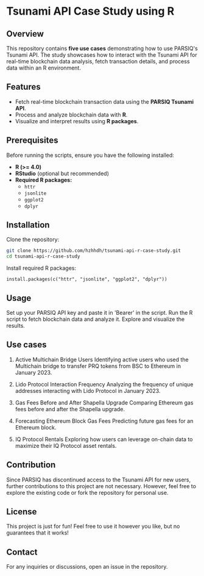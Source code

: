 # Tsunami API Case Study using R  

## Overview  
This repository contains **five use cases** demonstrating how to use PARSIQ's Tsunami API. The study showcases how to interact with the Tsunami API for real-time blockchain data analysis, fetch transaction details, and process data within an R environment.  

## Features  
- Fetch real-time blockchain transaction data using the **PARSIQ Tsunami API**.  
- Process and analyze blockchain data with **R**.  
- Visualize and interpret results using **R packages**.  

## Prerequisites  
Before running the scripts, ensure you have the following installed:  

- **R (>= 4.0)**  
- **RStudio** (optional but recommended)  
- **Required R packages:**  
  - `httr`  
  - `jsonlite`  
  - `ggplot2`  
  - `dplyr`  

## Installation  
Clone the repository:  
```sh
git clone https://github.com/hzhhdh/tsunami-api-r-case-study.git
cd tsunami-api-r-case-study
```
Install required R packages:
```
install.packages(c("httr", "jsonlite", "ggplot2", "dplyr"))
```

## Usage
Set up your PARSIQ API key and paste it in 'Bearer' in the script.
Run the R script to fetch blockchain data and analyze it.
Explore and visualize the results.

## Use cases
1. Active Multichain Bridge Users
Identifying active users who used the Multichain bridge to transfer PRQ tokens from BSC to Ethereum in January 2023.

2. Lido Protocol Interaction Frequency
Analyzing the frequency of unique addresses interacting with Lido Protocol in January 2023.

3. Gas Fees Before and After Shapella Upgrade
Comparing Ethereum gas fees before and after the Shapella upgrade.

4. Forecasting Ethereum Block Gas Fees
Predicting future gas fees for an Ethereum block.

5. IQ Protocol Rentals
Exploring how users can leverage on-chain data to maximize their IQ Protocol asset rentals.

## Contribution
Since PARSIQ has discontinued access to the Tsunami API for new users, further contributions to this project are not necessary. However, feel free to explore the existing code or fork the repository for personal use.

## License
This project is just for fun! Feel free to use it however you like, but no guarantees that it works!

## Contact
For any inquiries or discussions, open an issue in the repository.
